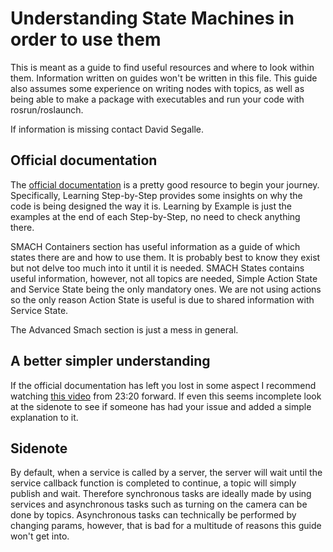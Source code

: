 # Understanding State Machines in order to use them

This is meant as a guide to find useful resources and where to look within them. Information written on guides won't be written in this file. This guide also assumes some experience on writing nodes with topics, as well as being able to make a package with executables and run your code with rosrun/roslaunch.

If information is missing contact David Segalle.

## Official documentation

The [official documentation](http://wiki.ros.org/smach/Tutorials) is a pretty good resource to begin your journey. Specifically, Learning Step-by-Step provides some insights on why the code is being designed the way it is. Learning by Example is just the examples at the end of each Step-by-Step, no need to check anything there.

SMACH Containers section has useful information as a guide of which states there are and how to use them. It is probably best to know they exist but not delve too much into it until it is needed. SMACH States contains useful information, however, not all topics are needed, Simple Action State and Service State being the only mandatory ones. We are not using actions so the only reason Action State is useful is due to shared information with Service State.

The Advanced Smach section is just a mess in general.

## A better simpler understanding

If the official documentation has left you lost in some aspect I recommend watching [this video](https://www.youtube.com/watch?v=jrV5jRs1SJc) from 23:20 forward. If even this seems incomplete look at the sidenote to see if someone has had your issue and added a simple explanation to it.

## Sidenote

By default, when a service is called by a server, the server will wait until the service callback function is completed to continue, a topic will simply publish and wait. Therefore synchronous tasks are ideally made by using services and asynchronous tasks such as turning on the camera can be done by topics. Asynchronous tasks can technically be performed by changing params, however, that is bad for a multitude of reasons this guide won't get into.
